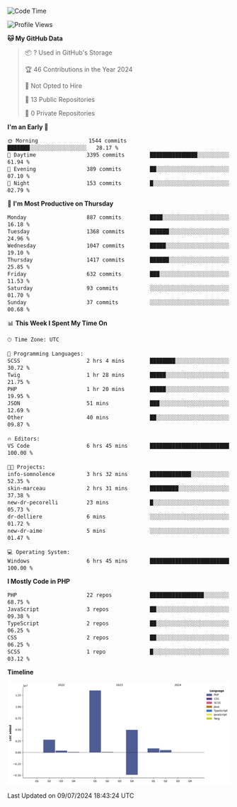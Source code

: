 <!--START_SECTION:waka-->
![Code Time](http://img.shields.io/badge/Code%20Time-1%2C752%20hrs%201%20min-blue)

![Profile Views](http://img.shields.io/badge/Profile%20Views-0-blue)

**🐱 My GitHub Data** 

> 📦 ? Used in GitHub's Storage 
 > 
> 🏆 46 Contributions in the Year 2024
 > 
> 🚫 Not Opted to Hire
 > 
> 📜 13 Public Repositories 
 > 
> 🔑 0 Private Repositories 
 > 
**I'm an Early 🐤** 

```text
🌞 Morning                1544 commits        ███████░░░░░░░░░░░░░░░░░░   28.17 % 
🌆 Daytime                3395 commits        ███████████████░░░░░░░░░░   61.94 % 
🌃 Evening                389 commits         ██░░░░░░░░░░░░░░░░░░░░░░░   07.10 % 
🌙 Night                  153 commits         █░░░░░░░░░░░░░░░░░░░░░░░░   02.79 % 
```
📅 **I'm Most Productive on Thursday** 

```text
Monday                   887 commits         ████░░░░░░░░░░░░░░░░░░░░░   16.18 % 
Tuesday                  1368 commits        ██████░░░░░░░░░░░░░░░░░░░   24.96 % 
Wednesday                1047 commits        █████░░░░░░░░░░░░░░░░░░░░   19.10 % 
Thursday                 1417 commits        ██████░░░░░░░░░░░░░░░░░░░   25.85 % 
Friday                   632 commits         ███░░░░░░░░░░░░░░░░░░░░░░   11.53 % 
Saturday                 93 commits          ░░░░░░░░░░░░░░░░░░░░░░░░░   01.70 % 
Sunday                   37 commits          ░░░░░░░░░░░░░░░░░░░░░░░░░   00.68 % 
```


📊 **This Week I Spent My Time On** 

```text
🕑︎ Time Zone: UTC

💬 Programming Languages: 
SCSS                     2 hrs 4 mins        ████████░░░░░░░░░░░░░░░░░   30.72 % 
Twig                     1 hr 28 mins        █████░░░░░░░░░░░░░░░░░░░░   21.75 % 
PHP                      1 hr 20 mins        █████░░░░░░░░░░░░░░░░░░░░   19.95 % 
JSON                     51 mins             ███░░░░░░░░░░░░░░░░░░░░░░   12.69 % 
Other                    40 mins             ██░░░░░░░░░░░░░░░░░░░░░░░   09.87 % 

🔥 Editors: 
VS Code                  6 hrs 45 mins       █████████████████████████   100.00 % 

🐱‍💻 Projects: 
info-somnolence          3 hrs 32 mins       █████████████░░░░░░░░░░░░   52.35 % 
skin-marceau             2 hrs 31 mins       █████████░░░░░░░░░░░░░░░░   37.38 % 
new-dr-pecorelli         23 mins             █░░░░░░░░░░░░░░░░░░░░░░░░   05.73 % 
dr-delliere              6 mins              ░░░░░░░░░░░░░░░░░░░░░░░░░   01.72 % 
new-dr-aime              5 mins              ░░░░░░░░░░░░░░░░░░░░░░░░░   01.47 % 

💻 Operating System: 
Windows                  6 hrs 45 mins       █████████████████████████   100.00 % 
```

**I Mostly Code in PHP** 

```text
PHP                      22 repos            █████████████████░░░░░░░░   68.75 % 
JavaScript               3 repos             ██░░░░░░░░░░░░░░░░░░░░░░░   09.38 % 
TypeScript               2 repos             ██░░░░░░░░░░░░░░░░░░░░░░░   06.25 % 
CSS                      2 repos             ██░░░░░░░░░░░░░░░░░░░░░░░   06.25 % 
SCSS                     1 repo              █░░░░░░░░░░░░░░░░░░░░░░░░   03.12 % 
```



**Timeline**

![Lines of Code chart](https://raw.githubusercontent.com/tahar-elgunaoui/tahar-elgunaoui/main/assets/bar_graph.png)


 Last Updated on 09/07/2024 18:43:24 UTC
<!--END_SECTION:waka-->
